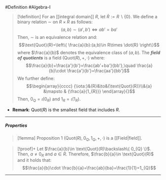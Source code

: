 #Definition #Algebra-I 

> [!definition]
> For an [[integral domain]] $R$, let $\dot{R}:=R \backslash \{ 0 \}$. We define a binary relation $\sim$ on $R\times \dot{R}$ as follows: $$(a,b)\sim(a',b') \iff ab'=ba'$$Then, $\sim$ is an equivalence relation and: $$\text{Quot}(R)=\left\{   \frac{a}{b}:(a,b)\in R\times \dot{R}  \right\}$$where $\frac{a}{b}$ denotes the equivalence class of $(a,b)$. The ***field of quotients*** is a field $(\text{Quot}(R),+,\cdot)$ where: $$\frac{a}{b}+\frac{a'}{b'}=\frac{ab'+ba'}{bb'},\quad \frac{a}{b}\cdot \frac{a'}{b'}=\frac{aa'}{bb'}$$We further define: $$\begin{array}{cccc} {\iota:}&{R}&\to&{\text{Quot}(R)}\\&{a} &\mapsto & {\frac{a}{1_{R}}} \end{array}{}$$Then, $0_{Q}=\iota(0_{R})$ and $1_{R}=\iota(1_{R})$.
- **Remark**: $\text{Quot}(R)$ is the smallest field that includes $R$.
---
##### Properties
> [!lemma] Proposition 1
> $(\text{Quot}(R),0_{Q},1_{Q},+,\cdot)$ is a [[Field|field]].

> [!proof]+
> Let $\frac{a}{b}\in \text{Quot}(R)\backslash\{ 0_{Q} \}$. Then, $a\neq 0_{R}$ and $a\in \dot{R}$. Therefore, $\frac{b}{a}\in \text{Quot}(R)$ and it holds that: $$\frac{a}{b}\cdot \frac{b}{a}=\frac{ab}{ba}=\frac{1}{1}=1_{Q}$$
---
